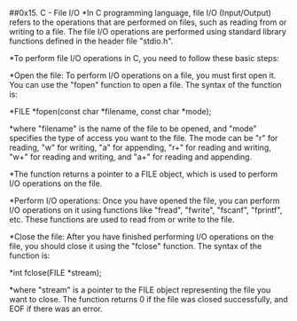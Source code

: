 ##0x15. C - File I/O
*In C programming language, file I/O (Input/Output) refers to the operations that are performed on files, such as reading from or writing to a file. The file I/O operations are performed using standard library functions defined in the header file "stdio.h".

*To perform file I/O operations in C, you need to follow these basic steps:

*Open the file: To perform I/O operations on a file, you must first open it. You can use the "fopen" function to open a file. The syntax of the function is:

*FILE *fopen(const char *filename, const char *mode);

*where "filename" is the name of the file to be opened, and "mode" specifies the type of access you want to the file. The mode can be "r" for reading, "w" for writing, "a" for appending, "r+" for reading and writing, "w+" for reading and writing, and "a+" for reading and appending.

*The function returns a pointer to a FILE object, which is used to perform I/O operations on the file.

*Perform I/O operations: Once you have opened the file, you can perform I/O operations on it using functions like "fread", "fwrite", "fscanf", "fprintf", etc. These functions are used to read from or write to the file.

*Close the file: After you have finished performing I/O operations on the file, you should close it using the "fclose" function. The syntax of the function is:

*int fclose(FILE *stream);

*where "stream" is a pointer to the FILE object representing the file you want to close. The function returns 0 if the file was closed successfully, and EOF if there was an error.

